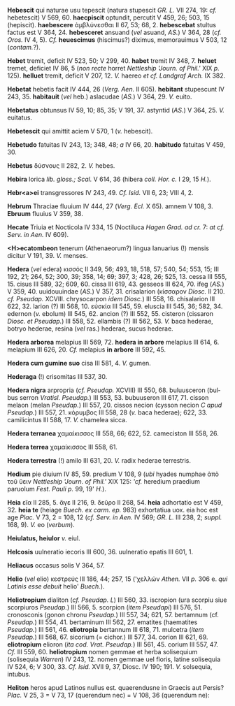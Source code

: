 **Hebescit** qui naturae usu tepescit (natura stupescit *GR. L.* VII
274, 19: *cf.* hebetescit) V 569, 60. **haecpiscit** optundit, percutit
V 459, 26; 503, 15 (hepiscit). **haebescere** ἀμβλύνεσθαι II 67, 53; 68,
2. **hebescebat** stultus factus est V 364, 24. **hebesceret** ansuand
(*vel* asuand, *AS.*) V 364, 28 (*cf. Oros.* IV 4, 5). *Cf.*
**heuescimus** (hiscimus?) diximus, memorauimus V 503, 12 (*contam.*?).

**Hebet** tremit, deficit IV 523, 50; V 299, 40. **habet** tremit IV
348, 7. **heluet** tremet, deficiet IV 86, 5 (*non recte* horret
*Nettleship 'Journ. of Phil.'* XIX *p.* 125). **helluet** tremit,
deficit V 207, 12. *V.* haereo *et cf. Landgraf Arch.* IX 382.

**Hebetat** hebetis facit IV 444, 26 (*Verg. Aen.* II 605).
**hebitant** stupescunt IV 243, 35. **habitauit** (*vel* heb.) aslacudae
(*AS.*) V 364, 29. *V.* euito.

**Hebetatus** obtunsus IV 59, 10; 85, 35; V 191, 37. astyntid (*AS.*) V
364, 25. *V.* euitatus.

**Hebetescit** qui amittit aciem V 570, 1 (*v.* hebescit).

**Hebetudo** fatuitas IV 243, 13; 348, 48; *a* IV 66, 20. **habitudo**
fatuitas V 459, 30.

**Hebetus** δύσνους II 282, 2. *V.* hebes.

**Hebira** lorica *lib. gloss.; Scal.* V 614, 36 (hibera *coll. Hor. c.*
I 29, 15 *H.*).

**Hebr\<a\>ei** transgressores IV 243, 49. *Cf. Isid.* VII 6, 23; VIII
4, 2.

**Hebrum** Thraciae fluuium IV 444, 27 (*Verg. Ecl.* X 65). amnem V
108, 3. **Ebruum** fluuius V 359, 38.

**Hecate** Triuia et Nocticola IV 334, 15 (Noctiluca *Hagen Grad. ad
cr.* 7: *at cf. Serv. in Aen.* IV 609).

**\<H\>ecatombeon** tenerum (Athenaeorum?) lingua Ianuarius (!) mensis
dicitur V 191, 39. *V.* menses.

**Hedera** (*vel* edera) κισσός II 349, 56; 493, 18, 518, 57; 540, 54;
553, 15; III 192, 21; 264, 52; 300, 39; 358, 14; 69; 397, 3; 428, 26;
525, 13. cessa III 555, 15. cisus III 589, 32; 609, 60. cissa III 619,
43. gesseos III 624, 70. ifeg (*AS.*) V 359, 40. uuidouuindae (*AS.*) V
357, 31. crisalarion (κίσσαρον *Diosc.* II 210. *cf. Pseudap.* XCVIII.
chrysocarpon *idem Diosc.*) III 558, 16. chisalarion III 622, 32. larion
(?) III 568, 10. εὐσκία III 545, 59. eluscia III 545, 36; 582, 34.
edernon (*v.* ebolum) III 545, 62. ancion (?) III 552, 55. cisteron
(cissaron *Diosc. et Pseudap.*) III 558, 52. ellambis (?) III 562, 53.
*V.* baca hederae, botryo hederae, resina (*vel* ras.) hederae, sucus
hederae.

**Hedera arborea** melapius III 569, 72. **hedera in arbore** melapius
III 614, 6. melapium III 626, 20. *Cf.* melapius **in arbore** III 592,
45.

**Hedera cum gumine suo** cisa III 581, 4. *V.* gumen.

**Hederaga** (!) crisomitas III 537, 30.

**Hedera nigra** arpropria (*cf. Pseudap.* XCVIII) III 550, 68.
buluusceron (bul­bus serron *Vratisl. Pseudap.*) III 553, 53. bubuuseron
III 617, 71. cisson melaon (melan *Pseudap.*) III 557, 20. cissos necion
(cysson necion *C apud Pseudap.*) III 557, 21. κόρυμβος III 558, 28
(*v.* baca hederae); 622, 33. camilicintus III 588, 17. *V.* chamelea
sicca.

**Hedera terranea** χαμαίκισσος III 558, 66; 622, 52. cameciston III
558, 26.

**Hedera terrea** χαμαίκισσος III 558, 61.

**Hedera terrestra** (!) amilo III 631, 20. *V.* radix hederae
terrestris.

**Hedium** pie diuium IV 85, 59. predium V 108, 9 (*ubi* hyades numphae
ἀπὸ τοῦ ὕειν *Nettleship 'Journ. of Phil.'* XIX 125: *'cf.* heredium
praedium paruolum *Fest. Pauli p.* 99, 19' *H.*).

**Heia** εἴα II 285, 5. ἄγε II 216, 9. δεῦρο II 268, 54. **heia**
adhortatio est V 459, 32. **heia te** (heiage *Buech. ex carm. ep.* 983)
exhortatiua uox. eia hoc est age *Plac.* V 73, 2 = 108, 12 (*cf. Serv.
in Aen.* IV 569; *GR. L.* III 238, 2; *suppl.* 168, 9). *V.* eo
(*verbum*).

**Heiulatus, heiulor** *v.* eiul.

**Helcosis** uulneratio iecoris III 600, 36. uulneratio epatis III 601,
1.

**Heliacus** occasus solis V 364, 57.

**Helio** (*vel* elio) κεστρεύς III 186, 44; 257, 15 ('χελλών *Athen.*
VII *p.* 306 e. *qui Latinis esse debuit* helio' *Buech.*).

**Heliotropium** dialiton (*cf. Pseudap. L*) III 560, 33. iscropion (ura
scorpiu siue scorpiuros *Pseudap.*) III 566, 5. scorpion (*item
Pseudapi*) III 576, 51. cronosconis (gonon chronu *Pseudap.*) III 557,
34; 621, 57. bertamnum (cf. *Pseudap.*) III 554, 41. bertaminum III 562,
27. ematites (haematites *Pseudap.*) III 561, 46. **eliotropia**
bertannum III 618, 71. mulcetra (*item Pseudap.*) III 568, 67. sicorium
(= cichor.) III 577, 34. corion III 621, 69. **eliotropium** elioron
(*ita cod. Vrat. Pseudap.*) III 561, 45. corium III 557, 47. *Cf.* III
559, 60. **heliotropium** nomen gemmae et herba solisequium (solisequia
*Warren*) IV 243, 12. nomen gemmae uel floris, latine solisequia IV 524,
6; V 300, 33. *Cf. Isid.* XVII 9, 37, Diosc. IV 190; 191. *V.*
solsequia, intubus.

**Heliton** heros apud Latinos nullus est. quaerendusne in Graecis aut
Persis? *Plac.* V 25, 3 = V 73, 17 (querendum nec) = V 108, 36
(querendum ne):
